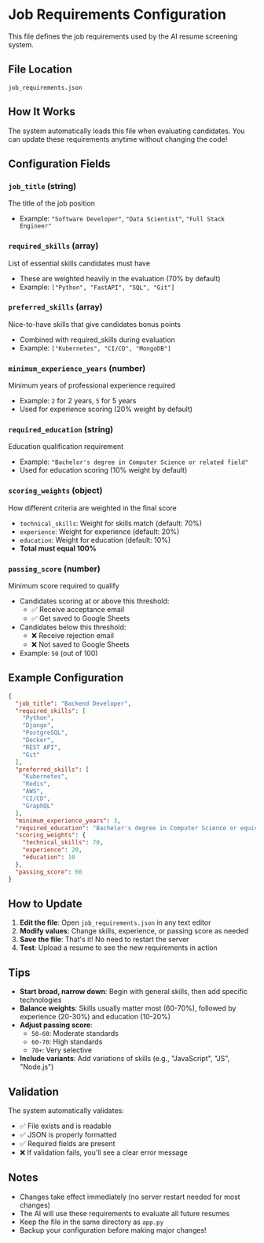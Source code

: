 # Job Requirements Configuration

This file defines the job requirements used by the AI resume screening system.

## File Location
`job_requirements.json`

## How It Works
The system automatically loads this file when evaluating candidates. You can update these requirements anytime without changing the code!

## Configuration Fields

### `job_title` (string)
The title of the job position
- Example: `"Software Developer"`, `"Data Scientist"`, `"Full Stack Engineer"`

### `required_skills` (array)
List of essential skills candidates must have
- These are weighted heavily in the evaluation (70% by default)
- Example: `["Python", "FastAPI", "SQL", "Git"]`

### `preferred_skills` (array)
Nice-to-have skills that give candidates bonus points
- Combined with required_skills during evaluation
- Example: `["Kubernetes", "CI/CD", "MongoDB"]`

### `minimum_experience_years` (number)
Minimum years of professional experience required
- Example: `2` for 2 years, `5` for 5 years
- Used for experience scoring (20% weight by default)

### `required_education` (string)
Education qualification requirement
- Example: `"Bachelor's degree in Computer Science or related field"`
- Used for education scoring (10% weight by default)

### `scoring_weights` (object)
How different criteria are weighted in the final score
- `technical_skills`: Weight for skills match (default: 70%)
- `experience`: Weight for experience (default: 20%)
- `education`: Weight for education (default: 10%)
- **Total must equal 100%**

### `passing_score` (number)
Minimum score required to qualify
- Candidates scoring at or above this threshold:
  - ✅ Receive acceptance email
  - ✅ Get saved to Google Sheets
- Candidates below this threshold:
  - ❌ Receive rejection email
  - ❌ Not saved to Google Sheets
- Example: `50` (out of 100)

## Example Configuration

```json
{
  "job_title": "Backend Developer",
  "required_skills": [
    "Python",
    "Django",
    "PostgreSQL",
    "Docker",
    "REST API",
    "Git"
  ],
  "preferred_skills": [
    "Kubernetes",
    "Redis",
    "AWS",
    "CI/CD",
    "GraphQL"
  ],
  "minimum_experience_years": 3,
  "required_education": "Bachelor's degree in Computer Science or equivalent",
  "scoring_weights": {
    "technical_skills": 70,
    "experience": 20,
    "education": 10
  },
  "passing_score": 60
}
```

## How to Update

1. **Edit the file**: Open `job_requirements.json` in any text editor
2. **Modify values**: Change skills, experience, or passing score as needed
3. **Save the file**: That's it! No need to restart the server
4. **Test**: Upload a resume to see the new requirements in action

## Tips

- **Start broad, narrow down**: Begin with general skills, then add specific technologies
- **Balance weights**: Skills usually matter most (60-70%), followed by experience (20-30%) and education (10-20%)
- **Adjust passing score**: 
  - `50-60`: Moderate standards
  - `60-70`: High standards
  - `70+`: Very selective
- **Include variants**: Add variations of skills (e.g., "JavaScript", "JS", "Node.js")

## Validation

The system automatically validates:
- ✅ File exists and is readable
- ✅ JSON is properly formatted
- ✅ Required fields are present
- ❌ If validation fails, you'll see a clear error message

## Notes

- Changes take effect immediately (no server restart needed for most changes)
- The AI will use these requirements to evaluate all future resumes
- Keep the file in the same directory as `app.py`
- Backup your configuration before making major changes!
